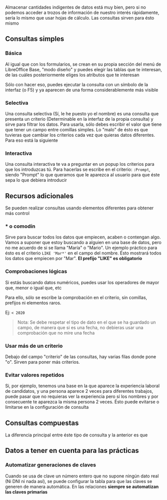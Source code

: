 Almacenar cantidades indigentes de datos está muy bien, pero si no podemos acceder a trozos de información de nuestro interés rápidamente, sería lo mismo que usar hojas de cálculo. Las consultas sirven para ésto mismo

## Consultas simples
### Básica
Al igual que con los formularios, se crean en su propia sección del menú de LibreOffice Base, "modo diseño" y puedes elegir las tablas que te interesan, de las cuáles posteriormente eliges los atributos que te interesan

Sólo con hacer eso, puedes ejecutar la consulta con un símbolo de la interfaz (o F5) y ya aparecen de una forma considerablemente más visible

### Selectiva
Una consulta selectiva (Sí, le he puesto yo el nombre) es una consulta que presenta un criterio (Determinable en la interfaz de la propia consulta) y sirve para filtrar los datos. Para usarla, sólo debes escribir el valor que tiene que tener un campo entre comillas simples. Lo "malo" de ésto es que tuvieras que cambiar los criterios cada vez que quieras datos diferentes. Para eso está la siguiente

### Interactiva
Una consulta interactiva te va a preguntar en un popup los criterios para que los introduzcas tú. Para hacerlas se escribe en el criterio: `:Prompt`, siendo "Prompt" lo que queramos que le aparezca al usuario para que éste sepa lo que debiera introducir

## Recursos adicionales
Se pueden realizar consultas usando elementos diferentes para obtener más control
### * o comodín
Sirve para buscar todos los datos que empiecen, acaben o contengan algo. Vamos a suponer que estoy buscando a alguien en una base de datos, pero no me acuerdo de si se llama "María" o "Mario". Un ejemplo práctico para ésto es el criterio `LIKE 'Mar*'` en el campo del nombre. Ésto mostrará todos los datos que empiecen por "Mar". **El prefijo "LIKE" es obligatorio**

### Comprobaciones lógicas
Si estás buscando datos numéricos, puedes usar los operadores de mayor que, menor o igual que, etc

Para ello, sólo se escribe la comprobación en el criterio, sin comillas, prefijos ni elementos raros. 

Ej: `< 2020`

> Nota: Se debe respetar el tipo de dato en el que se ha guardado un campo, de manera que si es una fecha, no debieras usar una comprobación que no mire una fecha
### Usar más de un criterio
Debajo del campo "criterio" de las consultas, hay varias filas donde pone "o". Sirven para poner más criterios. 

### Evitar valores repetidos
Si, por ejemplo, tenemos una base en la que aparece la experiencia laboral de candidatos, y una persona aparece 2 veces para diferentes trabajos, puede pasar que no requieras ver la experiencia pero sí los nombres y por consecuente te aparezca la misma persona 2 veces. Ésto puede evitarse o limitarse en la configuración de consulta

## Consultas compuestas
La diferencia principal entre éste tipo de consulta y la anterior es que 

## Datos a tener en cuenta para las prácticas
### Automatizar generaciones de claves
Cuando se usa de clave un número entero que no supone ningún dato real (Ni DNI ni nada así), se puede configurar la tabla para que las claves se generen de manera automática. En las relaciones **siempre se automatizan las claves primarias**